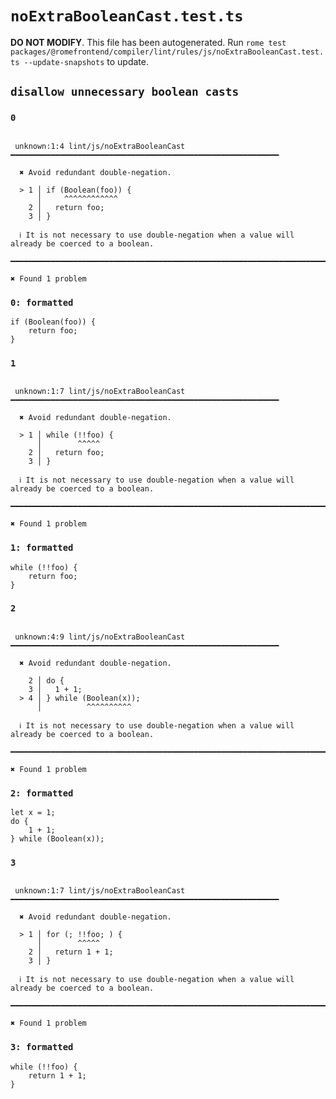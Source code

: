 # `noExtraBooleanCast.test.ts`

**DO NOT MODIFY**. This file has been autogenerated. Run `rome test packages/@romefrontend/compiler/lint/rules/js/noExtraBooleanCast.test.ts --update-snapshots` to update.

## `disallow unnecessary boolean casts`

### `0`

```

 unknown:1:4 lint/js/noExtraBooleanCast ━━━━━━━━━━━━━━━━━━━━━━━━━━━━━━━━━━━━━━━━━━━━━━━━━━━━━━━━━━━━

  ✖ Avoid redundant double-negation.

  > 1 │ if (Boolean(foo)) {
      │     ^^^^^^^^^^^^
    2 │   return foo;
    3 │ }

  ℹ It is not necessary to use double-negation when a value will already be coerced to a boolean.

━━━━━━━━━━━━━━━━━━━━━━━━━━━━━━━━━━━━━━━━━━━━━━━━━━━━━━━━━━━━━━━━━━━━━━━━━━━━━━━━━━━━━━━━━━━━━━━━━━━━

✖ Found 1 problem

```

### `0: formatted`

```
if (Boolean(foo)) {
	return foo;
}

```

### `1`

```

 unknown:1:7 lint/js/noExtraBooleanCast ━━━━━━━━━━━━━━━━━━━━━━━━━━━━━━━━━━━━━━━━━━━━━━━━━━━━━━━━━━━━

  ✖ Avoid redundant double-negation.

  > 1 │ while (!!foo) {
      │        ^^^^^
    2 │   return foo;
    3 │ }

  ℹ It is not necessary to use double-negation when a value will already be coerced to a boolean.

━━━━━━━━━━━━━━━━━━━━━━━━━━━━━━━━━━━━━━━━━━━━━━━━━━━━━━━━━━━━━━━━━━━━━━━━━━━━━━━━━━━━━━━━━━━━━━━━━━━━

✖ Found 1 problem

```

### `1: formatted`

```
while (!!foo) {
	return foo;
}

```

### `2`

```

 unknown:4:9 lint/js/noExtraBooleanCast ━━━━━━━━━━━━━━━━━━━━━━━━━━━━━━━━━━━━━━━━━━━━━━━━━━━━━━━━━━━━

  ✖ Avoid redundant double-negation.

    2 │ do {
    3 │   1 + 1;
  > 4 │ } while (Boolean(x));
      │          ^^^^^^^^^^

  ℹ It is not necessary to use double-negation when a value will already be coerced to a boolean.

━━━━━━━━━━━━━━━━━━━━━━━━━━━━━━━━━━━━━━━━━━━━━━━━━━━━━━━━━━━━━━━━━━━━━━━━━━━━━━━━━━━━━━━━━━━━━━━━━━━━

✖ Found 1 problem

```

### `2: formatted`

```
let x = 1;
do {
	1 + 1;
} while (Boolean(x));

```

### `3`

```

 unknown:1:7 lint/js/noExtraBooleanCast ━━━━━━━━━━━━━━━━━━━━━━━━━━━━━━━━━━━━━━━━━━━━━━━━━━━━━━━━━━━━

  ✖ Avoid redundant double-negation.

  > 1 │ for (; !!foo; ) {
      │        ^^^^^
    2 │   return 1 + 1;
    3 │ }

  ℹ It is not necessary to use double-negation when a value will already be coerced to a boolean.

━━━━━━━━━━━━━━━━━━━━━━━━━━━━━━━━━━━━━━━━━━━━━━━━━━━━━━━━━━━━━━━━━━━━━━━━━━━━━━━━━━━━━━━━━━━━━━━━━━━━

✖ Found 1 problem

```

### `3: formatted`

```
while (!!foo) {
	return 1 + 1;
}

```
